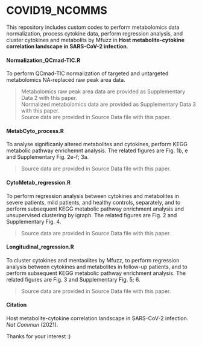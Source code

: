 # COVID19_NCOMMS

This repository includes custom codes to perform metabolomics data normalization, process cytokine data, perform regression analysis, and cluster cytokines and metabolits by Mfuzz in **Host metabolite-cytokine correlation landscape in SARS-CoV-2 infection**.

#### Normalization_QCmad-TIC.R
To perform QCmad-TIC normalization of targeted and untargeted metabolomics NA-replaced raw peak area data.
> Metabolomics raw peak area data are provided as Supplementary Data 2 with this paper.\
> Normalized metabolomics data are provided as Supplementary Data 3 with this paper.\
> Source data are provided in Source Data file with this paper.
#### MetabCyto_process.R
To analyse significanly altered metabolites and cytokines, perform KEGG metabolic pathway enrichemnt analysis. The related figures are Fig. 1b, e and Supplementary Fig. 2e-f; 3a.
> Source data are provided in Source Data file with this paper.
#### CytoMetab_regression.R
To perform regression analysis between cytokines and metabolites in severe patients, mild patients, and healthy controls, separately, and to perform subsequent KEGG metabolic pathway enrichment analysis and unsupervised clustering by igraph. The related figures are Fig. 2 and Supplementary Fig. 4.
> Source data are provided in Source Data file with this paper.
#### Longitudinal_regression.R
To cluster cytokines and mentaolites by Mfuzz, to perform regression analysis between cytokines and metabolites in follow-up patients, and to perform subsequent KEGG metabolic pathway enrichment analysis. The related figures are Fig. 3 and Supplementary Fig. 5; 6.
> Source data are provided in Source Data file with this paper.

#### Citation
Host metabolite-cytokine correlation landscape in SARS-CoV-2 infection. *Nat Commun* (2021). 

Thanks for your interest :)
